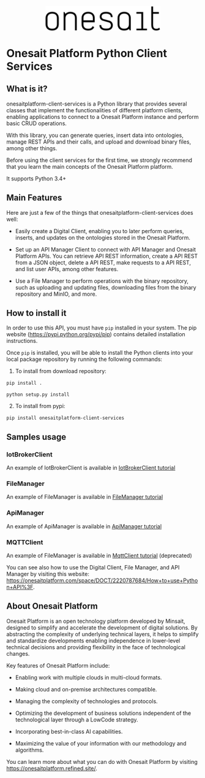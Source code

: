 <p align="center">
  <img alt="Onesait Logo" src="https://raw.githubusercontent.com/onesaitplatform/onesaitplatform-web-template/main/public/img/onesait-brand-logo.svg" width="300"/>
</p>

Onesait Platform Python Client Services
===============================

## What is it?

onesaitplatform-client-services is a Python library that provides several classes that implement the functionalities of different platform clients, enabling applications to connect to a Onesait Platform instance and perform basic CRUD operations.

With this library, you can generate queries, insert data into ontologies, manage REST APIs and their calls, and upload and download binary files, among other things.

Before using the client services for the first time, we strongly recommend that you learn the main concepts of the Onesait Platform platform. 

It supports Python 3.4+

## Main Features

Here are just a few of the things that onesaitplatform-client-services does well:

- Easily create a Digital Client, enabling you to later perform queries, inserts, and updates on the ontologies stored in the Onesait Platform.
    
- Set up an API Manager Client to connect with API Manager and Onesait Platform APIs. You can retrieve API REST information, create a API REST from a JSON object, delete a API REST, make requests to a API REST, and list user APIs, among other features.

- Use a File Manager to perform operations with the binary repository, such as uploading and updating files, downloading files from the binary repository and MinIO, and more.

## How to install it

In order to use this API, you must have `pip` installed in your system. The pip website (https://pypi.python.org/pypi/pip) contains detailed installation instructions.

Once `pip` is installed, you will be able to install the Python clients into your local package repository by running the following commands:

1. To install from download repository:

~~~~~~
pip install .
~~~~~~

~~~~~~
python setup.py install
~~~~~~

2. To install from pypi:

~~~~~~
pip install onesaitplatform-client-services
~~~~~~

## Samples usage

### IotBrokerClient

An example of IotBrokerClient is available in [IotBrokerClient tutorial](https://github.com/onesaitplatform/onesait-cloud-platform-clientlibraries/blob/master/python-client/examples/DigitalClient.ipynb)

### FileManager

An example of FileManager is available in [FileManager tutorial](https://github.com/onesaitplatform/onesait-cloud-platform-clientlibraries/blob/master/python-client/examples/FileManager.ipynb)

### ApiManager

An example of ApiManager is available in [ApiManager tutorial](https://github.com/onesaitplatform/onesait-cloud-platform-clientlibraries/blob/master/python-client/examples/ApiManagerClient.ipynb)

### MQTTClient

An example of FileManager is available in [MqttClient tutorial](https://github.com/onesaitplatform/onesait-cloud-platform-clientlibraries/blob/master/python-client/examples/MqttClient.ipynb) (deprecated)

You can see also how to use the Digital Client, File Manager, and API Manager by visiting this website: https://onesaitplatform.com/space/DOCT/2220787684/How+to+use+Python+API%3F.

## About Onesait Platform

Onesait Platform is an open technology platform developed by Minsait, designed to simplify and accelerate the development of digital solutions. By abstracting the complexity of underlying technical layers, it helps to simplify and standardize developments enabling independence in lower-level technical decisions and providing flexibility in the face of technological changes.

Key features of Onesait Platform include:

- Enabling work with multiple clouds in multi-cloud formats.

- Making cloud and on-premise architectures compatible.

- Managing the complexity of technologies and protocols.

- Optimizing the development of business solutions independent of the technological layer through a LowCode strategy.

- Incorporating best-in-class AI capabilities.

- Maximizing the value of your information with our methodology and algorithms.

You can learn more about what you can do with Onesait Platform by visiting https://onesaitplatform.refined.site/.